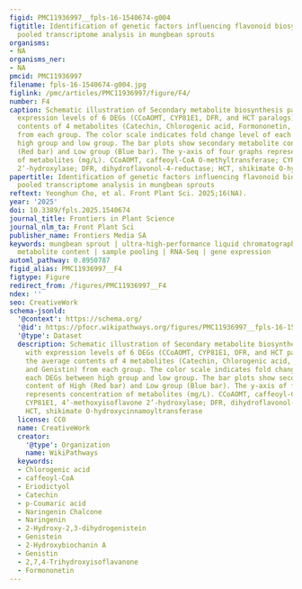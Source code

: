 ```yaml
---
figid: PMC11936997__fpls-16-1540674-g004
figtitle: Identification of genetic factors influencing flavonoid biosynthesis through
  pooled transcriptome analysis in mungbean sprouts
organisms:
- NA
organisms_ner:
- NA
pmcid: PMC11936997
filename: fpls-16-1540674-g004.jpg
figlink: /pmc/articles/PMC11936997/figure/F4/
number: F4
caption: Schematic illustration of Secondary metabolite biosynthesis pathway with
  expression levels of 6 DEGs (CCoAOMT, CYP81E1, DFR, and HCT paralogs) and the average
  contents of 4 metabolites (Catechin, Chlorogenic acid, Formononetin, and Genistin)
  from each group. The color scale indicates fold change level of each DEGs between
  high group and low group. The bar plots show secondary metabolite content of High
  (Red bar) and Low group (Blue bar). The y-axis of four graphs represents concentration
  of metabolites (mg/L). CCoAOMT, caffeoyl-CoA O-methyltransferase; CYP81E1, 4’-methoxyisoflavone
  2’-hydroxylase; DFR, dihydroflavonol-4-reductase; HCT, shikimate O-hydroxycinnamoyltransferase
papertitle: Identification of genetic factors influencing flavonoid biosynthesis through
  pooled transcriptome analysis in mungbean sprouts
reftext: Yeonghun Cho, et al. Front Plant Sci. 2025;16(NA).
year: '2025'
doi: 10.3389/fpls.2025.1540674
journal_title: Frontiers in Plant Science
journal_nlm_ta: Front Plant Sci
publisher_name: Frontiers Media SA
keywords: mungbean sprout | ultra-high-performance liquid chromatography | secondary
  metabolite content | sample pooling | RNA-Seq | gene expression
automl_pathway: 0.8950787
figid_alias: PMC11936997__F4
figtype: Figure
redirect_from: /figures/PMC11936997__F4
ndex: ''
seo: CreativeWork
schema-jsonld:
  '@context': https://schema.org/
  '@id': https://pfocr.wikipathways.org/figures/PMC11936997__fpls-16-1540674-g004.html
  '@type': Dataset
  description: Schematic illustration of Secondary metabolite biosynthesis pathway
    with expression levels of 6 DEGs (CCoAOMT, CYP81E1, DFR, and HCT paralogs) and
    the average contents of 4 metabolites (Catechin, Chlorogenic acid, Formononetin,
    and Genistin) from each group. The color scale indicates fold change level of
    each DEGs between high group and low group. The bar plots show secondary metabolite
    content of High (Red bar) and Low group (Blue bar). The y-axis of four graphs
    represents concentration of metabolites (mg/L). CCoAOMT, caffeoyl-CoA O-methyltransferase;
    CYP81E1, 4’-methoxyisoflavone 2’-hydroxylase; DFR, dihydroflavonol-4-reductase;
    HCT, shikimate O-hydroxycinnamoyltransferase
  license: CC0
  name: CreativeWork
  creator:
    '@type': Organization
    name: WikiPathways
  keywords:
  - Chlorogenic acid
  - caffeoyl-CoA
  - Eriodictyol
  - Catechin
  - p-Coumaric acid
  - Naringenin Chalcone
  - Naringenin
  - 2-Hydroxy-2,3-dihydrogenistein
  - Genistein
  - 2-Hydroxybiochanin A
  - Genistin
  - 2,7,4-Trihydroxyisoflavanone
  - Formononetin
---
```

